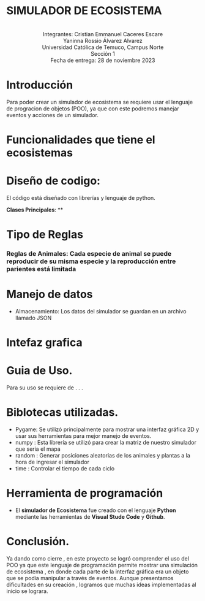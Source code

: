 # SIMULADOR DE ECOSISTEMA
<div align="center">
  <br>
  Integrantes:  Cristian Emmanuel Caceres Escare <br>
              Yaninna Rossio Álvarez Alvarez <br>
  Universidad Católica de Temuco, Campus Norte <br>
  Sección 1 <br>
  Fecha de entrega: 28 de noviembre 2023 <br>
</div>

# Introducción

Para poder crear un simulador de ecosistema se requiere usar el lenguaje de progracion de objetos (POO), ya que con este podremos manejar eventos y acciones de un simulador.
# Funcionalidades que tiene el ecosistemas

# Diseño de codigo:
El código está diseñado con librerías y lenguaje de python.

**Clases Principales**: 
**

# Tipo de Reglas
### Reglas de Animales: Cada especie de animal se puede reproducir de su misma especie y la reproducción entre parientes está limitada

# Manejo de datos
- Almacenamiento: Los datos del simulador se guardan en un archivo llamado JSON

# Intefaz grafica


# Guia de Uso.
Para su uso se requiere de . . .

# Biblotecas utilizadas.
- Pygame: Se utilizó principalmente para mostrar una interfaz gráfica 2D y usar sus herramientas para mejor manejo de eventos.
- numpy : Esta librería se utilizó para crear la matriz de nuestro simulador que seria el mapa
- random : Generar posiciones aleatorias de los animales y plantas a la hora de ingresar el simulador
- time : Controlar el tiempo de cada ciclo

# Herramienta de programación
- El **simulador de Ecosistema** fue creado con el lenguaje **Python** mediante las herramientas de **Visual Stude Code** y **Github**.

# Conclusión.
Ya dando como cierre , en este proyecto se logró comprender el uso del POO ya que este lenguaje de programación permite mostrar una simulación de ecosistema , en donde cada parte de la interfaz gráfica era un objeto que se podía manipular a través de eventos.
Aunque presentamos dificultades en su creación , logramos que muchas ideas implementadas al inicio se lograra.
